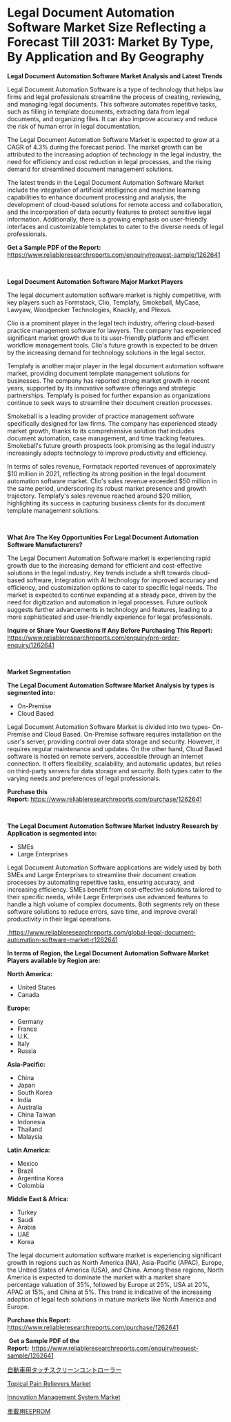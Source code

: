 <p><h1>Legal Document Automation Software Market Size Reflecting a Forecast Till 2031: Market By Type, By Application and By Geography</h1></p><p><strong>Legal Document Automation Software Market Analysis and Latest Trends</strong></p>
<p><p>Legal Document Automation Software is a type of technology that helps law firms and legal professionals streamline the process of creating, reviewing, and managing legal documents. This software automates repetitive tasks, such as filling in template documents, extracting data from legal documents, and organizing files. It can also improve accuracy and reduce the risk of human error in legal documentation.</p><p>The Legal Document Automation Software Market is expected to grow at a CAGR of 4.3% during the forecast period. The market growth can be attributed to the increasing adoption of technology in the legal industry, the need for efficiency and cost reduction in legal processes, and the rising demand for streamlined document management solutions.</p><p>The latest trends in the Legal Document Automation Software Market include the integration of artificial intelligence and machine learning capabilities to enhance document processing and analysis, the development of cloud-based solutions for remote access and collaboration, and the incorporation of data security features to protect sensitive legal information. Additionally, there is a growing emphasis on user-friendly interfaces and customizable templates to cater to the diverse needs of legal professionals.</p></p>
<p><strong>Get a Sample PDF of the Report:&nbsp;</strong> <a href="https://www.reliableresearchreports.com/enquiry/request-sample/1262641">https://www.reliableresearchreports.com/enquiry/request-sample/1262641</a></p>
<p>&nbsp;</p>
<p><strong>Legal Document Automation Software Major Market Players</strong></p>
<p><p>The legal document automation software market is highly competitive, with key players such as Formstack, Clio, Templafy, Smokeball, MyCase, Lawyaw, Woodpecker Technologies, Knackly, and Plexus.</p><p>Clio is a prominent player in the legal tech industry, offering cloud-based practice management software for lawyers. The company has experienced significant market growth due to its user-friendly platform and efficient workflow management tools. Clio's future growth is expected to be driven by the increasing demand for technology solutions in the legal sector.</p><p>Templafy is another major player in the legal document automation software market, providing document template management solutions for businesses. The company has reported strong market growth in recent years, supported by its innovative software offerings and strategic partnerships. Templafy is poised for further expansion as organizations continue to seek ways to streamline their document creation processes.</p><p>Smokeball is a leading provider of practice management software specifically designed for law firms. The company has experienced steady market growth, thanks to its comprehensive solution that includes document automation, case management, and time tracking features. Smokeball's future growth prospects look promising as the legal industry increasingly adopts technology to improve productivity and efficiency.</p><p>In terms of sales revenue, Formstack reported revenues of approximately $10 million in 2021, reflecting its strong position in the legal document automation software market. Clio's sales revenue exceeded $50 million in the same period, underscoring its robust market presence and growth trajectory. Templafy's sales revenue reached around $20 million, highlighting its success in capturing business clients for its document template management solutions.</p></p>
<p>&nbsp;</p>
<p><strong>What Are The Key Opportunities For Legal Document Automation Software Manufacturers?</strong></p>
<p><p>The Legal Document Automation Software market is experiencing rapid growth due to the increasing demand for efficient and cost-effective solutions in the legal industry. Key trends include a shift towards cloud-based software, integration with AI technology for improved accuracy and efficiency, and customization options to cater to specific legal needs. The market is expected to continue expanding at a steady pace, driven by the need for digitization and automation in legal processes. Future outlook suggests further advancements in technology and features, leading to a more sophisticated and user-friendly experience for legal professionals.</p></p>
<p><strong>Inquire or Share Your Questions If Any Before Purchasing This Report:</strong> <a href="https://www.reliableresearchreports.com/enquiry/pre-order-enquiry/1262641">https://www.reliableresearchreports.com/enquiry/pre-order-enquiry/1262641</a></p>
<p>&nbsp;</p>
<p><strong>Market Segmentation</strong></p>
<p><strong>The Legal Document Automation Software Market Analysis by types is segmented into:</strong></p>
<p><ul><li>On-Premise</li><li>Cloud Based</li></ul></p>
<p><p>Legal Document Automation Software Market is divided into two types- On-Premise and Cloud Based. On-Premise software requires installation on the user's server, providing control over data storage and security. However, it requires regular maintenance and updates. On the other hand, Cloud Based software is hosted on remote servers, accessible through an internet connection. It offers flexibility, scalability, and automatic updates, but relies on third-party servers for data storage and security. Both types cater to the varying needs and preferences of legal professionals.</p></p>
<p><strong>Purchase this Report:&nbsp;</strong><a href="https://www.reliableresearchreports.com/purchase/1262641">https://www.reliableresearchreports.com/purchase/1262641</a></p>
<p>&nbsp;</p>
<p><strong>The Legal Document Automation Software Market Industry Research by Application is segmented into:</strong></p>
<p><ul><li>SMEs</li><li>Large Enterprises</li></ul></p>
<p><p>Legal Document Automation Software applications are widely used by both SMEs and Large Enterprises to streamline their document creation processes by automating repetitive tasks, ensuring accuracy, and increasing efficiency. SMEs benefit from cost-effective solutions tailored to their specific needs, while Large Enterprises use advanced features to handle a high volume of complex documents. Both segments rely on these software solutions to reduce errors, save time, and improve overall productivity in their legal operations.</p></p>
<p><a href="https://www.reliableresearchreports.com/global-legal-document-automation-software-market-r1262641">&nbsp;https://www.reliableresearchreports.com/global-legal-document-automation-software-market-r1262641</a></p>
<p><strong>In terms of Region, the Legal Document Automation Software Market Players available by Region are:</strong></p>
<p>
    <p> <strong> North America: </strong>
        <ul>
            <li>United States</li>
            <li>Canada</li>
        </ul>
        </p> 
    <p> <strong> Europe: </strong>
        <ul>
            <li>Germany</li>
            <li>France</li>
            <li>U.K.</li>
            <li>Italy</li>
            <li>Russia</li>
        </ul>
        </p> 
    <p> <strong> Asia-Pacific: </strong>
        <ul>
            <li>China</li>
            <li>Japan</li>
            <li>South Korea</li>
            <li>India</li>
            <li>Australia</li>
            <li>China Taiwan</li>
            <li>Indonesia</li>
            <li>Thailand</li>
            <li>Malaysia</li>
        </ul>
        </p> 
    <p> <strong> Latin America: </strong>
        <ul>
            <li>Mexico</li>
            <li>Brazil</li>
            <li>Argentina Korea</li>
            <li>Colombia</li>
        </ul>
        </p> 
    <p> <strong> Middle East & Africa: </strong>
        <ul>
            <li>Turkey</li>
            <li>Saudi</li>
            <li>Arabia</li>
            <li>UAE</li>
            <li>Korea</li>
        </ul>
    </p>
    </p>
<p><p>The legal document automation software market is experiencing significant growth in regions such as North America (NA), Asia-Pacific (APAC), Europe, the United States of America (USA), and China. Among these regions, North America is expected to dominate the market with a market share percentage valuation of 35%, followed by Europe at 25%, USA at 20%, APAC at 15%, and China at 5%. This trend is indicative of the increasing adoption of legal tech solutions in mature markets like North America and Europe.</p></p>
<p><strong>Purchase this Report: </strong><a href="https://www.reliableresearchreports.com/purchase/1262641">https://www.reliableresearchreports.com/purchase/1262641</a></p>
<p>&nbsp;<strong>Get a Sample PDF of the Report:&nbsp;&nbsp;</strong><a href="https://www.reliableresearchreports.com/enquiry/request-sample/1262641">https://www.reliableresearchreports.com/enquiry/request-sample/1262641</a></p>
<p><strong></strong></p>
<p><p><a href="https://github.com/TysonKub/Market-Research-Report-List-1/blob/main/7865137179931.md">自動車用タッチスクリーンコントローラー</a></p><p><a href="https://github.com/DarrenSipes1990/Market-Research-Report-List-1/blob/main/topical-pain-relievers-market.md">Topical Pain Relievers Market</a></p><p><a href="https://github.com/kmatchooka/Market-Research-Report-List-1/blob/main/innovation-management-system-market.md">Innovation Management System Market</a></p><p><a href="https://github.com/RaeJenkins1952/Market-Research-Report-List-2/blob/main/2927421179930.md">車載用EEPROM</a></p></p>